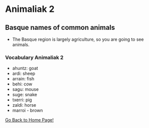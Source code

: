# ​Animaliak 2

## Basque names of common animals

*   The Basque region is largely agriculture, so you are going to see animals.

### Vocabulary Animaliak 2

*   ahuntz: goat
*   ardi: sheep
*   arrain: fish
*   behi: cow
*   sagu: mouse
*   suge: snake
*   txerri: pig
*   zaldi: horse
*   marroi - brown

[ Go Back to Home Page!](..)